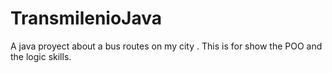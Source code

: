 # TransmilenioJava
A java proyect about a bus routes on my city . This is for show the POO and the logic skills.
